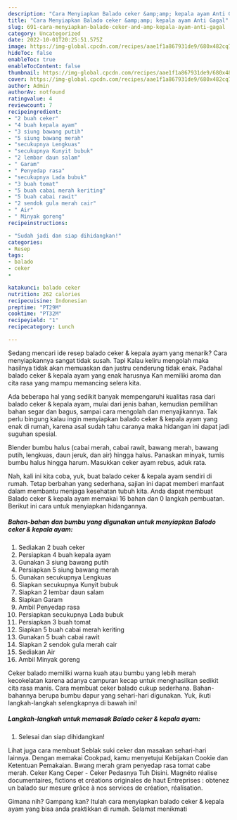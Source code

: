 ```yaml
---
description: "Cara Menyiapkan Balado ceker &amp;amp; kepala ayam Anti Gagal"
title: "Cara Menyiapkan Balado ceker &amp;amp; kepala ayam Anti Gagal"
slug: 691-cara-menyiapkan-balado-ceker-and-amp-kepala-ayam-anti-gagal
category: Uncategorized
date: 2022-10-01T20:25:51.575Z
image: https://img-global.cpcdn.com/recipes/aae1f1a867931de9/680x482cq70/balado-ceker-kepala-ayam-foto-resep-utama.jpg
hideToc: false
enableToc: true
enableTocContent: false
thumbnail: https://img-global.cpcdn.com/recipes/aae1f1a867931de9/680x482cq70/balado-ceker-kepala-ayam-foto-resep-utama.jpg
cover: https://img-global.cpcdn.com/recipes/aae1f1a867931de9/680x482cq70/balado-ceker-kepala-ayam-foto-resep-utama.jpg
author: Admin
authorAv: notfound
ratingvalue: 4
reviewcount: 7
recipeingredient:
- "2 buah ceker"
- "4 buah kepala ayam"
- "3 siung bawang putih"
- "5 siung bawang merah"
- "secukupnya Lengkuas"
- "secukupnya Kunyit bubuk"
- "2 lembar daun salam"
- " Garam"
- " Penyedap rasa"
- "secukupnya Lada bubuk"
- "3 buah tomat"
- "5 buah cabai merah keriting"
- "5 buah cabai rawit"
- "2 sendok gula merah cair"
- " Air"
- " Minyak goreng"
recipeinstructions:

- "Sudah jadi dan siap dihidangkan!"
categories:
- Resep
tags:
- balado
- ceker
- 

katakunci: balado ceker  
nutrition: 262 calories
recipecuisine: Indonesian
preptime: "PT29M"
cooktime: "PT32M"
recipeyield: "1"
recipecategory: Lunch

---
```



Sedang mencari ide resep balado ceker &amp; kepala ayam yang menarik? Cara menyiapkannya sangat tidak susah. Tapi Kalau keliru mengolah maka hasilnya tidak akan memuaskan dan justru cenderung tidak enak. Padahal balado ceker &amp; kepala ayam yang enak harusnya Kan memiliki aroma dan cita rasa yang mampu memancing selera kita.


Ada beberapa hal yang sedikit banyak mempengaruhi kualitas rasa dari balado ceker &amp; kepala ayam, mulai dari jenis bahan, kemudian pemilihan bahan segar dan bagus, sampai cara mengolah dan menyajikannya. Tak perlu bingung kalau ingin menyiapkan balado ceker &amp; kepala ayam yang enak di rumah, karena asal sudah tahu caranya maka hidangan ini dapat jadi suguhan spesial.

Blender bumbu halus (cabai merah, cabai rawit, bawang merah, bawang putih, lengkuas, daun jeruk, dan air) hingga halus. Panaskan minyak, tumis bumbu halus hingga harum. Masukkan ceker ayam rebus, aduk rata.


Nah, kali ini kita coba, yuk, buat balado ceker &amp; kepala ayam sendiri di rumah. Tetap berbahan yang sederhana, sajian ini dapat memberi manfaat dalam membantu menjaga kesehatan tubuh kita. Anda dapat membuat Balado ceker &amp; kepala ayam memakai 16 bahan dan 0 langkah pembuatan. Berikut ini cara untuk menyiapkan hidangannya.

<!--inarticleads1-->

##### Bahan-bahan dan bumbu yang digunakan untuk menyiapkan Balado ceker &amp; kepala ayam:

1. Sediakan 2 buah ceker
1. Persiapkan 4 buah kepala ayam
1. Gunakan 3 siung bawang putih
1. Persiapkan 5 siung bawang merah
1. Gunakan secukupnya Lengkuas
1. Siapkan secukupnya Kunyit bubuk
1. Siapkan 2 lembar daun salam
1. Siapkan  Garam
1. Ambil  Penyedap rasa
1. Persiapkan secukupnya Lada bubuk
1. Persiapkan 3 buah tomat
1. Siapkan 5 buah cabai merah keriting
1. Gunakan 5 buah cabai rawit
1. Siapkan 2 sendok gula merah cair
1. Sediakan  Air
1. Ambil  Minyak goreng


Ceker balado memiliki warna kuah atau bumbu yang lebih merah kecokelatan karena adanya campuran kecap untuk menghasilkan sedikit cita rasa manis. Cara membuat ceker balado cukup sederhana. Bahan-bahannya berupa bumbu dapur yang sehari-hari digunakan. Yuk, ikuti langkah-langkah selengkapnya di bawah ini! 

<!--inarticleads2-->

##### Langkah-langkah untuk memasak Balado ceker &amp; kepala ayam:


1. Selesai dan siap dihidangkan!

Lihat juga cara membuat Seblak suki ceker dan masakan sehari-hari lainnya. Dengan memakai Cookpad, kamu menyetujui Kebijakan Cookie dan Ketentuan Pemakaian. Bwang merah gram penyedap rasa tomat cabe merah. Ceker Kang Ceper - Ceker Pedasnya Tuh Disini. Magnéto réalise documentaires, fictions et créations originales de haut Entreprises : obtenez un balado sur mesure grâce à nos services de création, réalisation. 

Gimana nih? Gampang kan? Itulah cara menyiapkan balado ceker &amp; kepala ayam yang bisa anda praktikkan di rumah. Selamat menikmati
